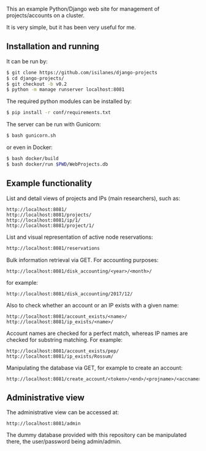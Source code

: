 This an example Python/Django web site for management of projects/accounts on a cluster.

It is very simple, but it has been very useful for me.

## Installation and running

It can be run by:

```bash
$ git clone https://github.com/isilanes/django-projects
$ cd django-projects/
$ git checkout -b v0.2
$ python -m manage runserver localhost:8081
```

The required python modules can be installed by:

```bash
$ pip install -r conf/requirements.txt
```

The server can be run with Gunicorn:

```bash
$ bash gunicorn.sh
```

or even in Docker:

```bash
$ bash docker/build
$ bash docker/run $PWD/WebProjects.db
```

## Example functionality

List and detail views of projects and IPs (main researchers), such as:

```
http://localhost:8081/
http://localhost:8081/projects/
http://localhost:8081/ip/1/
http://localhost:8081/project/1/
```

List and visual representation of active node reservations:

```bash
http://localhost:8081/reservations
```

Bulk information retrieval via GET. For accounting purposes:

```
http://localhost:8081/disk_accounting/<year>/<month>/
```

for example:

```
http://localhost:8081/disk_accounting/2017/12/
```

Also to check whether an account or an IP exists with a given name:

```
http://localhost:8081/account_exists/<name>/
http://localhost:8081/ip_exists/<name>/
```

Account names are checked for a perfect match, whereas IP names are checked for substring matching. For example:

```
http://localhost:8081/account_exists/pep/
http://localhost:8081/ip_exists/Rossum/
```

Manipulating the database via GET, for example to create an account:

```
http://localhost:8081/create_account/<token>/<end>/<projname>/<accname>/<projid>/<diskquota>/
```

## Administrative view

The administrative view can be accessed at:

```
http://localhost:8081/admin
```

The dummy database provided with this repository can be manipulated there, the user/password being admin/admin.


